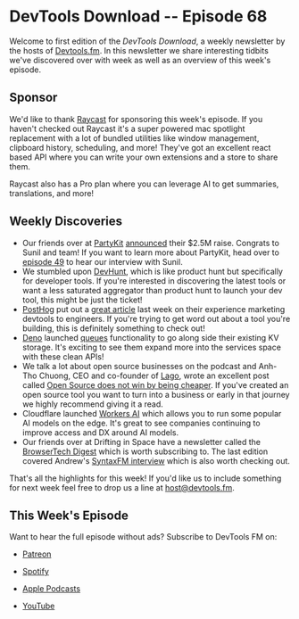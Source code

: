 # DevTools Download -- Episode 68

Welcome to first edition of the _DevTools Download_, a weekly newsletter by the hosts of [Devtools.fm](https://devtools.fm). In this newsletter we share interesting tidbits we've discovered over with week as well as an overview of this week's episode.

## Sponsor

We'd like to thank [Raycast](https://www.raycast.com/) for sponsoring this week's episode. If you haven't checked out Raycast it's a super powered mac spotlight replacement with a lot of bundled utilities like window management, clipboard history, scheduling, and more! They've got an excellent react based API where you can write your own extensions and a store to share them.

Raycast also has a Pro plan where you can leverage AI to get summaries, translations, and more!

## Weekly Discoveries

- Our friends over at [PartyKit](https://partykit.io) [announced](https://twitter.com/partykit_io/status/1706630216318075119) their $2.5M raise. Congrats to Sunil and team! If you want to learn more about PartyKit, head over to [episode 49](https://www.devtools.fm/episode/49) to hear our interview with Sunil.
- We stumbled upon [DevHunt](https://devhunt.org), which is like product hunt but specifically for developer tools. If you're interested in discovering the latest tools or want a less saturated aggregator than product hunt to launch your dev tool, this might be just the ticket!
- [PostHog](https://posthog.com/) put out a [great article](https://posthog.com/blog/dev-marketing-paid-ads) last week on their experience marketing devtools to engineers. If you're trying to get word out about a tool you're building, this is definitely something to check out!
- [Deno](https://deno.com/) launched [queues](https://deno.com/blog/queues) functionality to go along side their existing KV storage. It's exciting to see them expand more into the services space with these clean APIs!
- We talk a lot about open source businesses on the podcast and Anh-Tho Chuong, CEO and co-founder of [Lago](https://www.getlago.com/), wrote an excellent post called [Open Source does not win by being cheaper](https://github.com/getlago/lago/wiki/Open-Source-does-not-win-by-being-cheaper). If you've created an open source tool you want to turn into a business or early in that journey we highly recommend giving it a read.
- Cloudflare launched [Workers AI](https://blog.cloudflare.com/workers-ai/) which allows you to run some popular AI models on the edge. It's great to see companies continuing to improve access and DX around AI models.
- Our friends over at Drifting in Space have a newsletter called the [BrowserTech Digest](https://digest.browsertech.com/) which is worth subscribing to. The last edition covered Andrew's [SyntaxFM interview](https://syntax.fm/show/655/supper-club-how-descript-built-a-next-gen-video-editor-in-the-browser-with-andrew-lisowski) which is also worth checking out.

That's all the highlights for this week! If you'd like us to include something for next week feel free to drop us a line at host@devtools.fm.

## This Week's Episode

Want to hear the full episode without ads? Subscribe to DevTools FM on:

- [Patreon](https://www.patreon.com/devtoolsfm)

- [Spotify](https://podcasters.spotify.com/pod/show/devtoolsfm/subscribe)

- [Apple Podcasts](https://podcasts.apple.com/us/podcast/devtools-fm/id1566647758)

- [YouTube](https://www.youtube.com/@devtoolsfm/membership)

